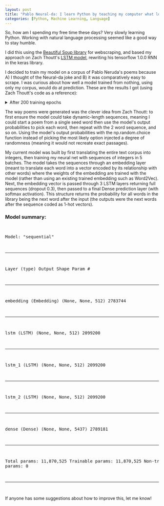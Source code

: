 ```yaml
---
layout: post
title: "Pablo Neural-da: I learn Python by teaching my computer what love is"
categories: [Python, Machine Learning, Language]
---
```


So, how am I spending my free time these days? Very slowly learning Python. Working with natural language processing seemed like a good way to stay humble.

I did this using the [Beautiful Soup library](https://www.crummy.com/software/BeautifulSoup/bs4/doc/) for webscraping, and based my approach on Zach Thoutt's [LSTM model](https://github.com/zackthoutt/got-book-6), rewriting his tensorflow 1.0.0 RNN in the keras library.

I decided to train my model on a corpus of Pablo Neruda's poems because A) I thought of the Neural-da joke and B) it was comparatively easy to scrape. I was curious about how well a model trained from nothing, using only my corpus, would do at prediction. These are the results I got (using Zach Thoutt's code as a reference):

  
<details>
       <summary>After 200 training epochs</summary>
 <pre>

    oh believed,
    colored,
  
    ,
    a sky’s line. wounds day hour without back man me
    on in, suffocating swaying sea
    their
    in and you and
    blue
    wind mouths things
    another lives flights the, pain move we and although, and it day
  
    saw let prologue with, centuries
    , i
    days always
    that, knees,,
    far, radiance so farewells its wake, me breaking, used in-laws day castro kisses going rocky. flowers
    giant
    force those, eyes your one and melded. blind fit had
    loose
    won't in,.; have boil hair the

    true furtive through. what,
    and be earth-star
    all web of a woman by the,, certain
    through dying, the the fathers by for stones, asking secret me newly so secret country
    no the certain your glued the immense hearts
    room couples a
    filled to me men home of the himself was causes it time and! the,, there mine,
</pre>
</details>

The way poems were generated was the clever idea from Zach Thoutt: to first ensure the model could take dynamic-length sequences, meaning I could start a poem from a single seed word then use the model's output probabilities to pick each word, then repeat with the 2 word sequence, and so on. Using the model's output probabilities with the np.random.choice function instead of picking the most likely option injected a degree of randomness (meaning it would not recreate exact passages).

My current model was built by first translating the entire text corpus into integers, then training my neural net with sequences of integers in 5 batches. The model takes the sequences through an embedding layer (meant to translate each word into a vector encoded by its relationship with other words) where the weights of the embedding are trained with the model (rather than using an existing trained embedding such as Word2Vec). Next, the embedding vector is passed through 3 LSTM layers returning full sequences (dropout 0.3), then passed to a final Dense prediction layer (with softmax activation). This structure returns the probability for all words in the library being the next word after the input (the outputs were the next words after the sequence coded as 1-hot vectors). 


<h3>Model summary:</h3>
<pre>

Model: "sequential"	
  _________________________________________________________________	  
  Layer (type)                           Output Shape              Param #   	     
  _________________________________________________________________
  embedding (Embedding)      (None, None, 512)         2783744   	     
  _________________________________________________________________	 
  lstm (LSTM)                          (None, None, 512)         2099200   	    
  _________________________________________________________________	 
  lstm_1 (LSTM)                      (None, None, 512)         2099200   	 
  _________________________________________________________________	  
  lstm_2 (LSTM)                      (None, None, 512)         2099200   	    
  _________________________________________________________________	 
  dense (Dense)                      (None, None, 5437)      2789181   	  
  _________________________________________________________________
  Total params: 11,870,525
  Trainable params: 11,870,525
  Non-trainable params: 0
  _________________________________________________________________  
</pre>

If anyone has some suggestions about how to improve this, let me know! 

